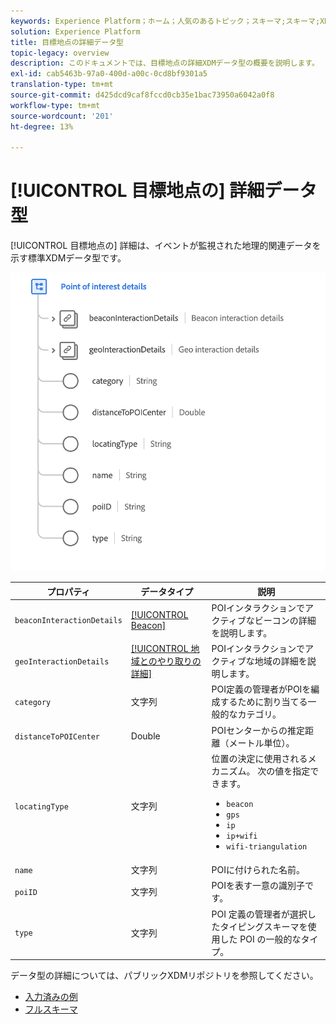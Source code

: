 ```yaml
---
keywords: Experience Platform；ホーム；人気のあるトピック；スキーマ;スキーマ;XDM；フィールド；スキーマ;スキーマ;poi;poi詳細；目標点の詳細；データ型；データ型；
solution: Experience Platform
title: 目標地点の詳細データ型
topic-legacy: overview
description: このドキュメントでは、目標地点の詳細XDMデータ型の概要を説明します。
exl-id: cab5463b-97a0-400d-a00c-0cd8bf9301a5
translation-type: tm+mt
source-git-commit: d425dcd9caf8fccd0cb35e1bac73950a6042a0f8
workflow-type: tm+mt
source-wordcount: '201'
ht-degree: 13%

---
```


# [!UICONTROL 目標地点の] 詳細データ型

[!UICONTROL 目標地点の] 詳細は、イベントが監視された地理的関連データを示す標準XDMデータ型です。

<img src="../images/data-types/poi-details.png" width="550" /><br />

| プロパティ | データタイプ | 説明 |
| --- | --- | --- |
| `beaconInteractionDetails` | [[!UICONTROL Beacon]](./beacon.md) | POIインタラクションでアクティブなビーコンの詳細を説明します。 |
| `geoInteractionDetails` | [[!UICONTROL 地域とのやり取りの詳細]](./geo-interaction-details.md) | POIインタラクションでアクティブな地域の詳細を説明します。 |
| `category` | 文字列 | POI定義の管理者がPOIを編成するために割り当てる一般的なカテゴリ。 |
| `distanceToPOICenter` | Double | POIセンターからの推定距離（メートル単位）。 |
| `locatingType` | 文字列 | 位置の決定に使用されるメカニズム。 次の値を指定できます。 <ul><li>`beacon`</li><li>`gps`</li><li>`ip`</li><li>`ip+wifi`</li><li>`wifi-triangulation`</li></ul> |
| `name` | 文字列 | POIに付けられた名前。 |
| `poiID` | 文字列 | POIを表す一意の識別子です。 |
| `type` | 文字列 | POI 定義の管理者が選択したタイピングスキーマを使用した POI の一般的なタイプ。 |

データ型の詳細については、パブリックXDMリポジトリを参照してください。

* [入力済みの例](https://github.com/adobe/xdm/blob/master/components/datatypes/poi-detail.example.1.json)
* [フルスキーマ](https://github.com/adobe/xdm/blob/master/components/datatypes/poi-detail.schema.json)
